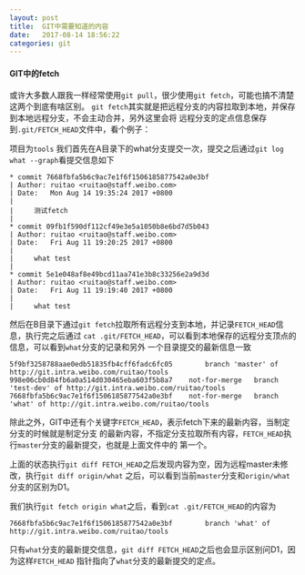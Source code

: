 ```yaml
---
layout: post
title:  GIT中需要知道的内容
date:   2017-08-14 18:56:22
categories: git
---
```

#### GIT中的fetch
或许大多数人跟我一样经常使用`git pull`，很少使用`git fetch`，可能也搞不清楚这两个到底有啥区别。
`git fetch`其实就是把远程分支的内容拉取到本地，并保存到本地远程分支，不会主动合并，另外这里会将
远程分支的定点信息保存到`.git/FETCH_HEAD`文件中，看个例子：

项目为`tools`
我们首先在A目录下的what分支提交一次，提交之后通过`git log what --graph`看提交信息如下
```
* commit 7668fbfa5b6c9ac7e1f6f1506185877542a0e3bf
| Author: ruitao <ruitao@staff.weibo.com>
| Date:   Mon Aug 14 19:35:24 2017 +0800
|
|     测试fetch
|
* commit 09fb1f590df112cf49e3e5a1050b8e6bd7d5b043
| Author: ruitao <ruitao@staff.weibo.com>
| Date:   Fri Aug 11 19:20:25 2017 +0800
|
|     what test
|
* commit 5e1e048af8e49bcd11aa741e3b8c33256e2a9d3d
| Author: ruitao <ruitao@staff.weibo.com>
| Date:   Fri Aug 11 19:19:40 2017 +0800
|
|     what test
```
然后在B目录下通过`git fetch`拉取所有远程分支到本地，并记录`FETCH_HEAD`信息，执行完之后通过
`cat .git/FETCH_HEAD`，可以看到本地保存的远程分支顶点的信息，可以看到`what`分支的记录和另外
一个目录提交的最新信息一致
```
5f9bf3258788aae0edb51835fb4cff6fadc6fc05        branch 'master' of http://git.intra.weibo.com/ruitao/tools
998e06cb0d84fb6a0a514d030465eba603f5b8a7    not-for-merge   branch 'test-dev' of http://git.intra.weibo.com/ruitao/tools
7668fbfa5b6c9ac7e1f6f1506185877542a0e3bf    not-for-merge   branch 'what' of http://git.intra.weibo.com/ruitao/tools
```
除此之外，GIT中还有个关键字`FETCH_HEAD`，表示fetch下来的最新内容，当制定分支的时候就是制定分支
的最新内容，不指定分支拉取所有内容，`FETCH_HEAD`执行`master`分支的最新提交，也就是上面文件中的
第一个。

上面的状态执行`git diff FETCH_HEAD`之后发现内容为空，因为远程master未修改，执行`git diff origin/what`
之后，可以看到当前`master`分支和`origin/what`分支的区别为D1。

我们执行`git fetch origin what`之后，看到`cat .git/FETCH_HEAD`的内容为
```
7668fbfa5b6c9ac7e1f6f1506185877542a0e3bf        branch 'what' of http://git.intra.weibo.com/ruitao/tools
```
只有`what`分支的最新提交信息，`git diff FETCH_HEAD`之后也会显示区别问D1，因为这样`FETCH_HEAD`
指针指向了`what`分支的最新提交的定点。

